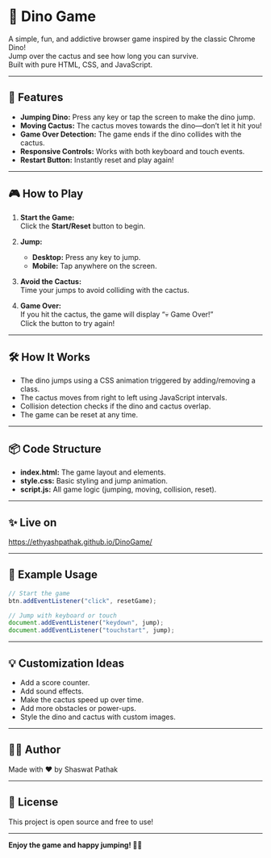 # 🦖 Dino Game

A simple, fun, and addictive browser game inspired by the classic Chrome Dino!  
Jump over the cactus and see how long you can survive.  
Built with pure HTML, CSS, and JavaScript.

---

## 🚀 Features

- **Jumping Dino:** Press any key or tap the screen to make the dino jump.
- **Moving Cactus:** The cactus moves towards the dino—don’t let it hit you!
- **Game Over Detection:** The game ends if the dino collides with the cactus.
- **Responsive Controls:** Works with both keyboard and touch events.
- **Restart Button:** Instantly reset and play again!

---

## 🎮 How to Play

1. **Start the Game:**  
   Click the **Start/Reset** button to begin.

2. **Jump:**  
   - **Desktop:** Press any key to jump.
   - **Mobile:** Tap anywhere on the screen.

3. **Avoid the Cactus:**  
   Time your jumps to avoid colliding with the cactus.

4. **Game Over:**  
   If you hit the cactus, the game will display “💀 Game Over!”  
   Click the button to try again!

---

## 🛠️ How It Works

- The dino jumps using a CSS animation triggered by adding/removing a class.
- The cactus moves from right to left using JavaScript intervals.
- Collision detection checks if the dino and cactus overlap.
- The game can be reset at any time.

---

## 📦 Code Structure

- **index.html:** The game layout and elements.
- **style.css:** Basic styling and jump animation.
- **script.js:** All game logic (jumping, moving, collision, reset).

---

## ✨ Live on

https://ethyashpathak.github.io/DinoGame/

---

## 📝 Example Usage

```js
// Start the game
btn.addEventListener("click", resetGame);

// Jump with keyboard or touch
document.addEventListener("keydown", jump);
document.addEventListener("touchstart", jump);
```

---

## 💡 Customization Ideas

- Add a score counter.
- Add sound effects.
- Make the cactus speed up over time.
- Add more obstacles or power-ups.
- Style the dino and cactus with custom images.

---

## 🧑‍💻 Author

Made with ❤️ by Shaswat Pathak

---

## 📃 License

This project is open source and free to use!

---

**Enjoy the game and happy jumping! 🦖🌵**
